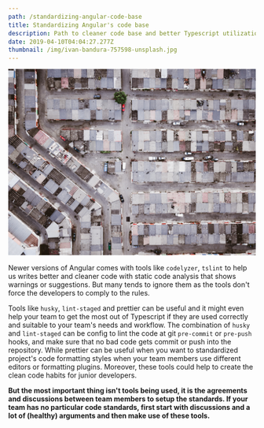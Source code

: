 ```yaml
---
path: /standardizing-angular-code-base
title: Standardizing Angular's code base
description: Path to cleaner code base and better Typescript utilization.
date: 2019-04-10T04:04:27.277Z
thumbnail: /img/ivan-bandura-757598-unsplash.jpg
---
```

![Dirty](/img/ivan-bandura-757598-unsplash.jpg "Dirty")

Newer versions of Angular comes with tools like `codelyzer`, `tslint` to help us writes better and cleaner code with static code analysis that shows warnings or suggestions. But many tends to ignore them as the tools don't force the developers to comply to the rules.

Tools like `husky`, `lint-staged` and prettier can be useful and it might even help your team to get the most out of Typescript if they are used correctly and suitable to your team's needs and workflow. The combination of `husky` and `lint-staged` can be config to lint the code at git `pre-commit` or `pre-push` hooks, and make sure that no bad code gets commit or push into the repository.  While prettier can be useful when you want to standardized project's code formatting styles when your team members use different editors or formatting plugins. Moreover, these tools could help to create the clean code habits for junior developers.

**But the most important thing isn't tools being used, it is the agreements and discussions between team members to setup the standards. If your team has no particular code standards, first start with discussions and a lot of (healthy) arguments and then make use of these tools.**
